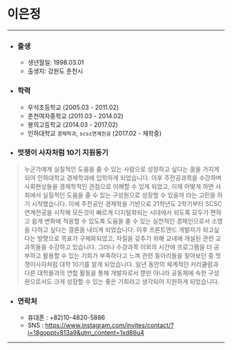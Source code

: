 # 이은정

***

+ ### __출생__
  + 생년월일: 1998.03.01
  + 출생지: 강원도 춘천시 

+ ### __학력__
  + 우석초등학교 (2005.03 - 2011.02)
  + 춘천여자중학교 (2011.03 - 2014.02)
  + 봉의고등학교 (2014.03 - 2017.02)
  + 인하대학교 `경제학과`, `scsc연계전공` (2017.02 - 재학중)

+ ### __멋쟁이 사자처럼 10기 지원동기__
 > 누군가에게 실질적인 도움을 줄 수 있는 사람으로 성장하고 싶다는 꿈을 가지게 되어 인하대학교 경제학과에 입학하게 되었습니다. 이후 주전공과목을 수강하며 사회현상들을 경제학적인 관점으로 이해할 수 있게 되었고, 이제 어떻게 하면 사회에서 실질적인 도움을 줄 수 있는 구성원으로 성장할 수 있을까 라는 고민을 하기 시작했습니다. 이에 주전공인 경제학을 기반으로 21학년도 2학기부터 SCSC 연계전공을 시작해 모든것이 빠르게 디지털화되는 시대에서 되도록 모두가 편하고 쉽게 변화에 적응할 수 있도록 도움을 줄 수 있는 실천적인 경제인으로서 소명을 다하고 싶다는 결론을 내리게 되었습니다. 이후 프론트엔드 개발자가 되고싶다는 방향으로 목표가 구체화되었고, 자질을 갖추기 위해 교내에 개설된 관련 교과목들을 수강하고 있습니다. 그러나 수강과목 이외의 시간에 프로그램을 더 공부하고 활용할 수 있는 기회가 부족하다고 느껴 관련 동아리들을 찾아보던 중 멋쟁이사자처럼 대학 10기를 알게 되었습니다. 일년 동안의 체계적인 커리큘럼과 다른 대학들과의 연합 활동을 통해 개발자로서 뿐만 아니라 공동체에 속한 구성원으로서도 크게 성장할 수 있는 좋은 기회라고 생각되어 지원하게 되었습니다.

+ ### __연락처__
  + 휴대폰 : +82)10-4820-5886
  + SNS : https://www.instagram.com/invites/contact/?i=18gopptv813a9&utm_content=1xd86u4

***
